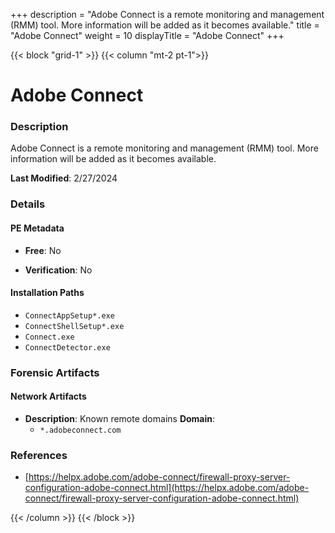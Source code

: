 +++
description = "Adobe Connect is a remote monitoring and management (RMM) tool. More information will be added as it becomes available."
title = "Adobe Connect"
weight = 10
displayTitle = "Adobe Connect"
+++


{{< block "grid-1" >}}
{{< column "mt-2 pt-1">}}

# Adobe Connect


### Description

Adobe Connect is a remote monitoring and management (RMM) tool. More information will be added as it becomes available.



**Last Modified**: 2/27/2024

### Details


#### PE Metadata


- **Free**: No

- **Verification**: No




#### Installation Paths
- `ConnectAppSetup*.exe`
- `ConnectShellSetup*.exe`
- `Connect.exe`
- `ConnectDetector.exe`

### Forensic Artifacts




#### Network Artifacts

- **Description**: Known remote domains
  **Domain**:
    - `*.adobeconnect.com`





### References
- [https://helpx.adobe.com/adobe-connect/firewall-proxy-server-configuration-adobe-connect.html](https://helpx.adobe.com/adobe-connect/firewall-proxy-server-configuration-adobe-connect.html)



{{< /column >}}
{{< /block >}}

